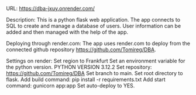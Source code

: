 URL: https://dba-jxuy.onrender.com/

Description:
This is a python flask web application. The app connects to SQL to create and manage a database of users. User information can be added and then managed with the help of the app.

Deploying through render.com:
The app uses render.com to deploy from the connected github repository https://github.com/Tomireg/DBA.

Settings on render:
Set region to Frankfurt
Set an environment variable for the python version.
PYTHON VERSION 3.12.2
Set repository: https://github.com/Tomireg/DBA
Set branch to main.
Set root directory to flask.
Add build command: pip install -r requirements.txt
Add start command: gunicorn app:app
Set auto-deploy to YES.
